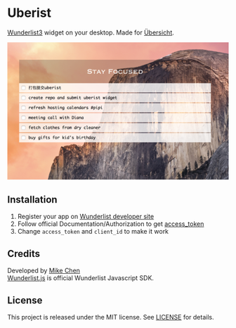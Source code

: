# Uberist 

[Wunderlist3](https://wunderlist.com) widget on your desktop. Made for [Übersicht](http://tracesof.net/uebersicht). 

![screenshot](https://raw.githubusercontent.com/chagel/uberist/master/screenshot.png)

## Installation
1. Register your app on [Wunderlist developer site](https://developer.wunderlist.com)
2. Follow official Documentation/Authorization to get [access_token](https://developer.wunderlist.com/documentation/concepts/authorization)
3. Change `access_token` and `client_id` to make it work

## Credits

Developed by [Mike Chen](https://github.com/chagel)  
[Wunderlist.js](https://github.com/wunderlist/wunderlist.js) is official Wunderlist Javascript SDK.

## License
This project is released under the MIT license. See [LICENSE](https://raw.githubusercontent.com/chagel/uberist/master/LICENSE) for details.